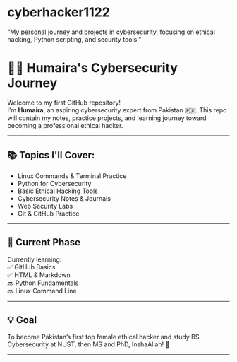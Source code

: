 # cyberhacker1122
“My personal journey and projects in cybersecurity, focusing on ethical hacking, Python scripting, and security tools.”
# 👩‍💻 Humaira's Cybersecurity Journey

Welcome to my first GitHub repository!  
I'm **Humaira**, an aspiring cybersecurity expert from Pakistan 🇵🇰. This repo will contain my notes, practice projects, and learning journey toward becoming a professional ethical hacker.

---

## 📚 Topics I'll Cover:
- Linux Commands & Terminal Practice  
- Python for Cybersecurity  
- Basic Ethical Hacking Tools  
- Cybersecurity Notes & Journals  
- Web Security Labs  
- Git & GitHub Practice  

---

## 🌱 Current Phase
Currently learning:  
✅ GitHub Basics  
✅ HTML & Markdown  
🔜 Python Fundamentals  
🔜 Linux Command Line  

---

## 💡 Goal
To become Pakistan’s first top female ethical hacker and study BS Cybersecurity at NUST, then MS and PhD, InshaAllah! 💪

---

